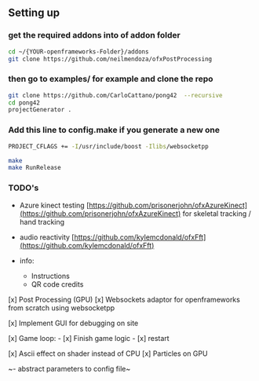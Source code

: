 ## Setting up

### get the required addons into of addon folder

```bash
cd ~/{YOUR-openframeworks-Folder}/addons
git clone https://github.com/neilmendoza/ofxPostProcessing
```

### then go to examples/ for example and clone the repo

```bash
git clone https://github.com/CarloCattano/pong42  --recursive
cd pong42
projectGenerator .
```

### Add this line to config.make if you generate a new one

```bash
PROJECT_CFLAGS += -I/usr/include/boost -Ilibs/websocketpp
```

```bash
make
make RunRelease
```

### TODO's

- Azure kinect testing [https://github.com/prisonerjohn/ofxAzureKinect](https://github.com/prisonerjohn/ofxAzureKinect) for skeletal tracking / hand tracking

- audio reactivity [https://github.com/kylemcdonald/ofxFft](https://github.com/kylemcdonald/ofxFft)

- info:
  - Instructions
  - QR code credits

[x] Post Processing (GPU)
[x] Websockets adaptor for openframeworks from scratch using websocketpp

[x] Implement GUI for debugging on site

[x] Game loop: - [x] Finish game logic - [x] restart

[x] Ascii effect on shader instead of CPU
[x] Particles on GPU

~- abstract parameters to config file~
